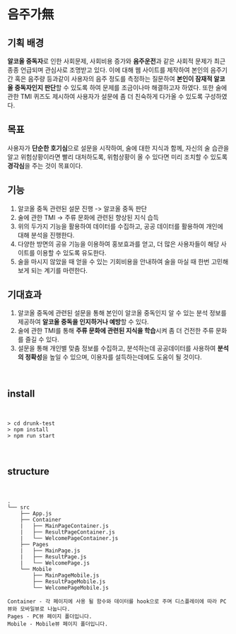 # 음주가無

## 기획 배경
 **알코올 중독자**로 인한 사회문제, 사회비용 증가와 **음주운전**과 같은 사회적 문제가 최근 종종 언급되며 관심사로 조명받고 있다. 이에 대해 웹 사이트를 제작하여 본인의 음주기간 혹은 음주량 등과같이 사용자의 음주 정도를 측정하는 질문하여 **본인이 잠재적 알코올 중독자인지 판단**할 수 있도록 하여 문제를 조금이나마 해결하고자 하였다. 또한 술에 관한 TMI 퀴즈도 제시하여 사용자가 설문에 좀 더 친숙하게 다가올 수 있도록 구성하였다.

## 목표
사용자가 **단순한 호기심**으로 설문을 시작하여, 술에 대한 지식과 함께, 자신의 술 습관을 알고 위험상황이라면 빨리 대처하도록, 위험상황이 올 수 있다면 미리 조치할 수 있도록 **경각심**을 주는 것이 목표이다.

## 기능
1) 알코올 중독 관련된 설문 진행 -> 알코올 중독 판단
2) 술에 관한 TMI -> 주류 문화에 관련된 향상된 지식 습득
3) 위의 두가지 기능을 활용하여 데이터를 수집하고, 공공 데이터를 활용하여 개인에 대해 분석을 진행한다.
4) 다양한 방면의 공유 기능을 이용하여 홍보효과를 얻고, 더 많은 사용자들이 해당 사이트를 이용할 수 있도록 유도한다.
5) 술을 마시지 않았을 때 얻을 수 있는 기회비용을 안내하여 술을 마실 때 한번 고민해보게 되는 계기를 마련한다.

## 기대효과
1) 알코올 중독에 관련된 설문을 통해 본인이 알코올 중독인지 알 수 있는 분석 정보를 제공하여 **알코올 중독을 인지하거나 예방**할 수 있다.
2) 술에 관한 TMI를 통해 **주류 문화에 관련된 지식을 학습**시켜 좀 더 건전한 주류 문화를 즐길 수 있다.
3) 설문을 통해 개인별 맞춤 정보를 수집하고, 분석하는데 공공데이터를 사용하여 **분석의 정확성**을 높일 수 있으며, 이용자를 설득하는데에도 도움이 될 것이다.




<br/>

## install

<br/>


~~~
> cd drunk-test
> npm install
> npm run start
~~~

<br/>

## structure

<br/>

~~~
.
└── src
    ├── App.js
    ├── Container
    |   ├── MainPageContainer.js
    |   ├── ResultPageContainer.js
    |   └── WelcomePageContainer.js
    ├── Pages
    |   ├── MainPage.js
    |   ├── ResultPage.js
    |   └── WelcomePage.js
    └── Mobile
        ├── MainPageMobile.js
        ├── ResultPageMobile.js
        └── WelcomePageMobile.js
~~~

~~~
Container - 각 페이지에 사용 될 함수와 데이터를 hook으로 주며 디스플레이에 따라 PC뷰와 모바일뷰로 나눕니다.
Pages - PC뷰 페이지 폴더입니다.
Mobile - Mobile뷰 페이지 폴더입니다.
~~~